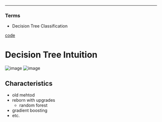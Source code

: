 ****
### Terms
- Decision Tree Classification


[code](https://github.com/EricChoii/ai-boot-camp-ablearn/blob/main/ai/classification/codes/decision_tree_classification.ipynb)

# Decision Tree Intuition
![image](https://user-images.githubusercontent.com/39285147/178415528-16843bd2-23bb-46b0-8af7-7c825bfb271f.png)
![image](https://user-images.githubusercontent.com/39285147/178415769-2452d83c-09dd-48bd-840e-8f4b1930387d.png)

## Characteristics
- old mehtod
- reborn with upgrades
  - random forest
- gradient boosting
- etc.
